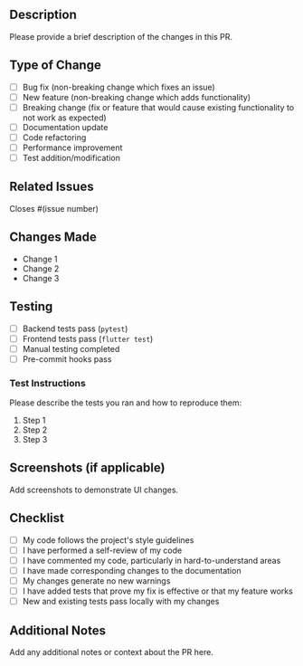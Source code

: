 ## Description
Please provide a brief description of the changes in this PR.

## Type of Change
- [ ] Bug fix (non-breaking change which fixes an issue)
- [ ] New feature (non-breaking change which adds functionality)
- [ ] Breaking change (fix or feature that would cause existing functionality to not work as expected)
- [ ] Documentation update
- [ ] Code refactoring
- [ ] Performance improvement
- [ ] Test addition/modification

## Related Issues
Closes #(issue number)

## Changes Made
- Change 1
- Change 2
- Change 3

## Testing
- [ ] Backend tests pass (`pytest`)
- [ ] Frontend tests pass (`flutter test`)
- [ ] Manual testing completed
- [ ] Pre-commit hooks pass

### Test Instructions
Please describe the tests you ran and how to reproduce them:
1. Step 1
2. Step 2
3. Step 3

## Screenshots (if applicable)
Add screenshots to demonstrate UI changes.

## Checklist
- [ ] My code follows the project's style guidelines
- [ ] I have performed a self-review of my code
- [ ] I have commented my code, particularly in hard-to-understand areas
- [ ] I have made corresponding changes to the documentation
- [ ] My changes generate no new warnings
- [ ] I have added tests that prove my fix is effective or that my feature works
- [ ] New and existing tests pass locally with my changes

## Additional Notes
Add any additional notes or context about the PR here.
